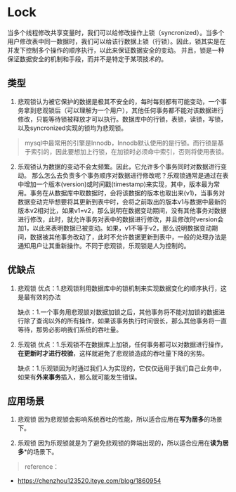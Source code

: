 # Lock

当多个线程修改共享变量时，我们可以给修改操作上锁（syncronized）。当多个用户修改表中同一数据时，我们可以给该行数据上锁（行锁）。因此，锁其实是在并发下控制多个操作的顺序执行，以此来保证数据安全的变动。 并且，锁是一种保证数据安全的机制和手段，而并不是特定于某项技术的。


## 类型

1. 悲观锁认为被它保护的数据是极其不安全的，每时每刻都有可能变动，一个事务拿到悲观锁后（可以理解为一个用户），其他任何事务都不能对该数据进行修改，只能等待锁被释放才可以执行。数据库中的行锁，表锁，读锁，写锁，以及syncronized实现的锁均为悲观锁。

> mysql中最常用的引擎是Innodb，Innodb默认使用的是行锁。而行锁是基于索引的，因此要想加上行锁，在加锁时必须命中索引，否则将使用表锁。

2. 乐观锁认为数据的变动不会太频繁。因此，它允许多个事务同时对数据进行变动。 那么怎么去负责多个事务顺序对数据进行修改呢？乐观锁通常是通过在表中增加一个版本(version)或时间戳(timestamp)来实现，其中，版本最为常用。事务在从数据库中取数据时，会将该数据的版本也取出来(v1)，当事务对数据变动完毕想要将其更新到表中时，会将之前取出的版本v1与数据中最新的版本v2相对比，如果v1=v2，那么说明在数据变动期间，没有其他事务对数据进行修改，此时，就允许事务对表中的数据进行修改，并且修改时version会加1，以此来表明数据已被变动。如果，v1不等于v2，那么说明数据变动期间，数据被其他事务改动了，此时不允许数据更新到表中，一般的处理办法是通知用户让其重新操作。不同于悲观锁，乐观锁是人为控制的。



## 优缺点

1. 悲观锁
    优点：1.悲观锁利用数据库中的锁机制来实现数据变化的顺序执行，这是最有效的办法

    缺点：1.一个事务用悲观锁对数据加锁之后，其他事务将不能对加锁的数据进行除了查询以外的所有操作，如果该事务执行时间很长，那么其他事务将一直等待，那势必影响我们系统的吞吐量。

2. 乐观锁
    优点：1.乐观锁不在数据库上加锁，任何事务都可以对数据进行操作，**在更新时才进行校验**，这样就避免了悲观锁造成的吞吐量下降的劣势。

    缺点：1.乐观锁因为时通过我们人为实现的，它仅仅适用于我们自己业务中，如果有**外来事务**插入，那么就可能发生错误。



## 应用场景

1. 悲观锁
因为悲观锁会影响系统吞吐的性能，所以适合应用在**写为居多**的场景下。

2. 乐观锁
因为乐观锁就是为了避免悲观锁的弊端出现的，所以适合应用在**读为居多***的场景下。


> reference：
- https://chenzhou123520.iteye.com/blog/1860954

